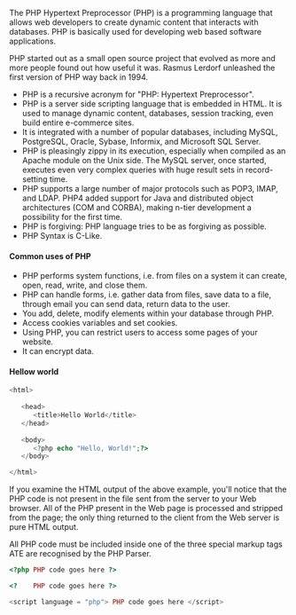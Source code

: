 The PHP Hypertext Preprocessor (PHP) is a programming language that allows web developers to create dynamic content that interacts with databases. PHP is basically used for developing web based software applications. 

PHP started out as a small open source project that evolved as more and more people found out how useful it was. Rasmus Lerdorf unleashed the first version of PHP way back in 1994.

* PHP is a recursive acronym for "PHP: Hypertext Preprocessor".
* PHP is a server side scripting language that is embedded in HTML. It is used to manage dynamic content, databases, session tracking, even build entire e-commerce sites.
* It is integrated with a number of popular databases, including MySQL, PostgreSQL, Oracle, Sybase, Informix, and Microsoft SQL Server.
* PHP is pleasingly zippy in its execution, especially when compiled as an Apache module on the Unix side. The MySQL server, once started, executes even very complex queries with huge result sets in record-setting time.
* PHP supports a large number of major protocols such as POP3, IMAP, and LDAP. PHP4 added support for Java and distributed object architectures (COM and CORBA), making n-tier development a possibility for the first time.
* PHP is forgiving: PHP language tries to be as forgiving as possible.
* PHP Syntax is C-Like.

#### Common uses of PHP

* PHP performs system functions, i.e. from files on a system it can create, open, read, write, and close them.  
* PHP can handle forms, i.e. gather data from files, save data to a file, through email you can send data, return data to the user.  
* You add, delete, modify elements within your database through PHP.  
* Access cookies variables and set cookies.  
* Using PHP, you can restrict users to access some pages of your website.  
*  It can encrypt data.  

#### Hellow world

```php
<html>
   
   <head>
      <title>Hello World</title>
   </head>
   
   <body>
      <?php echo "Hello, World!";?>
   </body>

</html>
```


If you examine the HTML output of the above example, you'll notice that the PHP code is not present in the file sent from the server to your Web browser. All of the PHP present in the Web page is processed and stripped from the page; the only thing returned to the client from the Web server is pure HTML output.

All PHP code must be included inside one of the three special markup tags ATE are recognised by the PHP Parser.

```php
<?php PHP code goes here ?>

<?    PHP code goes here ?>

<script language = "php"> PHP code goes here </script>
```

